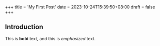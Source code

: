+++
title = 'My First Post'
date = 2023-10-24T15:39:50+08:00
draft = false
+++
## Introduction

This is **bold** text, and this is *emphasized* text.
